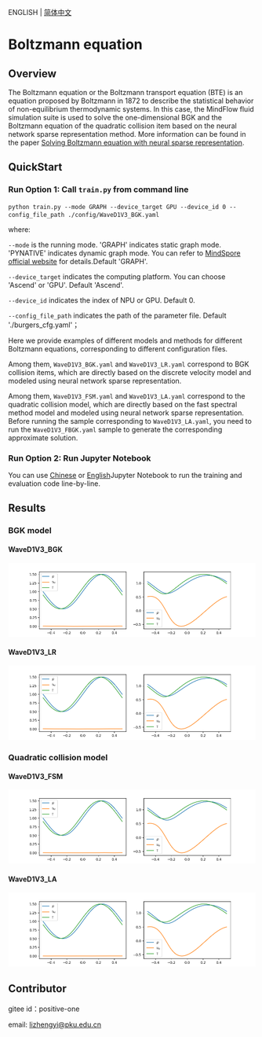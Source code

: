 ENGLISH | [简体中文](README_CN.md)

# Boltzmann equation

## Overview

The Boltzmann equation or the Boltzmann transport equation (BTE) is an equation proposed by Boltzmann in 1872 to describe the statistical behavior of non-equilibrium thermodynamic systems. In this case, the MindFlow fluid simulation suite is used to solve the one-dimensional BGK and the Boltzmann equation of the quadratic collision item based on the neural network sparse representation method. More information can be found in the paper [Solving Boltzmann equation with neural sparse representation](https://arxiv.org/abs/2302.09233).

## QuickStart

### Run Option 1: Call `train.py` from command line

```shell
python train.py --mode GRAPH --device_target GPU --device_id 0 --config_file_path ./config/WaveD1V3_BGK.yaml
```

where:

`--mode` is the running mode. 'GRAPH' indicates static graph mode. 'PYNATIVE' indicates dynamic graph mode. You can refer to [MindSpore official website](https://www.mindspore.cn/docs/en/r2.0.0-alpha/design/dynamic_graph_and_static_graph.html) for details.Default 'GRAPH'.

`--device_target` indicates the computing platform. You can choose 'Ascend' or 'GPU'. Default 'Ascend'.

`--device_id` indicates the index of NPU or GPU. Default 0.

`--config_file_path` indicates the path of the parameter file. Default './burgers_cfg.yaml'；

Here we provide examples of different models and methods for different Boltzmann equations, corresponding to different configuration files.

Among them, `WaveD1V3_BGK.yaml` and `WaveD1V3_LR.yaml` correspond to BGK collision items, which are directly based on the discrete velocity model and modeled using neural network sparse representation.

Among them, `WaveD1V3_FSM.yaml` and `WaveD1V3_LA.yaml` correspond to the quadratic collision model, which are directly based on the fast spectral method model and modeled using neural network sparse representation. Before running the sample corresponding to `WaveD1V3_LA.yaml`, you need to run the `WaveD1V3_FBGK.yaml` sample to generate the corresponding approximate solution.

### Run Option 2: Run Jupyter Notebook

You can use [Chinese](https://gitee.com/mindspore/mindscience/blob/master/MindFlow/applications/physics_driven/boltzmann/boltzmannD1V3_CN.ipynb) or [English](https://gitee.com/mindspore/mindscience/blob/master/MindFlow/applications/physics_driven/boltzmann/boltzmannD1V3.ipynb)Jupyter Notebook to run the training and evaluation code line-by-line.

## Results

### BGK model

#### WaveD1V3_BGK

![BGK](images/Wave_BGK_kn0.01.png)

#### WaveD1V3_LR

![LR](images/Wave_LR_kn0.01.png)

### Quadratic collision model

#### WaveD1V3_FSM

![FSM](images/Wave_FSM_kn0.01.png)

#### WaveD1V3_LA

![LA](images/Wave_LA_kn0.01.png)

## Contributor

gitee id：positive-one

email: lizhengyi@pku.edu.cn